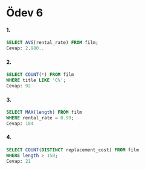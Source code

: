 # Ödev 6
#### 1.
```sql
SELECT AVG(rental_rate) FROM film;
Cevap: 2.980..
```
#### 2.
```sql
SELECT COUNT(*) FROM film
WHERE title LIKE 'C%';
Cevap: 92
```
#### 3.
```sql
SELECT MAX(length) FROM film
WHERE rental_rate = 0.99;
Cevap: 184
```
#### 4.
```sql
SELECT COUNT(DISTINCT replacement_cost) FROM film
WHERE length > 150;
Cevap: 21
```